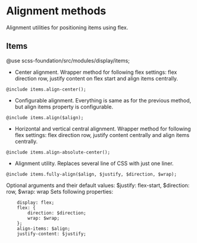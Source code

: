 # Alignment methods

Alignment utilities for positioning items using flex.

## Items

@use scss-foundation/src/modules/display/items;

- Center alignment. Wrapper method for following flex settings: flex direction row, justify content on flex start and align items centrally.
```
@include items.align-center();
```
- Configurable alignment. Everything is same as for the previous method, but align items property is configurable.
```
@include items.align($align);
```
- Horizontal and vertical central alignment. Wrapper method for following flex settings: flex direction row, justify content centrally and align items centrally.
```
@include items.align-absolute-center();
```
- Alignment utility. Replaces several line of CSS with just one liner. 
```
@include items.fully-align($align, $justify, $direction, $wrap);
```
Optional arguments and their default values:
$justify: flex-start, $direction: row, $wrap: wrap
Sets following properties:
```
	display: flex;
	flex: {
		direction: $direction;
		wrap: $wrap;
	};
	align-items: $align;
	justify-content: $justify;
```


